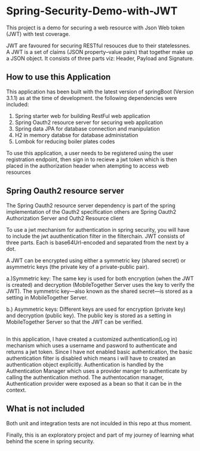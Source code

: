 # Spring-Security-Demo-with-JWT

This project is a demo for securing a web resource with Json Web token (JWT) with test coverage.

JWT are favoured for securing RESTful resouces due to their statelessnes. A JWT is a set of claims (JSON property–value pairs) that together make up a JSON object. It consists of three parts viz:
Header, Payload and Signature.

## How to use this Application
This application has been built with the latest version of springBoot (Version 3.1.1) as at the time of development. the following dependencies were included:
1. Spring starter web for building RestFul web application
2. Spring Oauth2 resource server for securing web application
3. Spring data JPA for database connection and manipulation
4. H2 in memory databse for database administation
5. Lombok for reducing boiler plates codes

To use this application, a user needs to be registered using the user registration endpoint, then sign in to recieve a jwt token which is then placed in the authorization header when atempting to access web resources

##  Spring Oauth2 resource server
The  Spring Oauth2 resource server dependency is part of the spring implementation of the Oauth2 specification others are Spring Oauth2 Authorization Server and Outh2 Resource client

To use a jwt mechanism for authentication in spring security, you will have to include the jwt auuthentication filter in the filterchain. 
JWT consists of three parts. Each is base64Url-encoded and separated from the next by a dot.

A JWT can be encrypted using either a symmetric key (shared secret) or asymmetric keys (the private key of a private-public pair).

a.)Symmetric key: The same key is used for both encryption (when the JWT is created) and decryption (MobileTogether Server uses the key to verify the JWT). 
The symmetric key—also known as the shared secret—is stored as a setting in MobileTogether Server.

b.) Asymmetric keys: Different keys are used for encryption (private key) and decryption (public key). The public key is stored as a setting in MobileTogether Server so that 
the JWT can be verified.

## 
In this application, I have created a customized authentication(Log in) mechanism which uses a username and pasword to authenticate and returns a jwt token.
Since I have not enabled basic authentication, the basic authentication filter is disabled which means i will have to created an authentication object explicitly.
Authentication is handled by the Authentication Manager which uses a provider manger to authenticate by calling the authentication method. The authentocation manager, Authentication provider were exposed as a bean so that it can be in the context.

## What is not included
Both unit and integration tests are not inculded in this repo at thus moment.

Finally, this is an exploratory project and part of my journey of learning what behind the scene in spring security.
